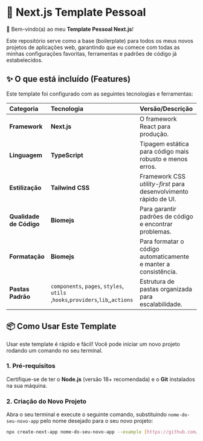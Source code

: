 # 🚀 Next.js Template Pessoal

👋 Bem-vindo(a) ao meu **Template Pessoal Next.js**!

Este repositório serve como a base (boilerplate) para todos os meus novos projetos de aplicações web, garantindo que eu comece com todas as minhas configurações favoritas, ferramentas e padrões de código já estabelecidos.

## ✨ O que está incluído (Features)

Este template foi configurado com as seguintes tecnologias e ferramentas:

| Categoria | Tecnologia | Versão/Descrição |
| :--- | :--- | :--- |
| **Framework** | **Next.js** | O framework React para produção. |
| **Linguagem** | **TypeScript** | Tipagem estática para código mais robusto e menos erros. |
| **Estilização** | **Tailwind CSS** | Framework CSS *utility-first* para desenvolvimento rápido de UI. |
| **Qualidade de Código** | **Biomejs** | Para garantir padrões de código e encontrar problemas. |
| **Formatação** | **Biomejs** | Para formatar o código automaticamente e manter a consistência. |
| **Pastas Padrão** | `components`, `pages`, `styles`, `utils` ,`hooks`,`providers`,`lib`,,`actions` | Estrutura de pastas organizada para escalabilidade. |

## 📦 Como Usar Este Template

Usar este template é rápido e fácil! Você pode iniciar um novo projeto rodando um comando no seu terminal.

### 1. Pré-requisitos

Certifique-se de ter o **Node.js** (versão 18+ recomendada) e o **Git** instalados na sua máquina.

### 2. Criação do Novo Projeto

Abra o seu terminal e execute o seguinte comando, substituindo `nome-do-seu-novo-app` pelo nome desejado para o seu novo projeto:

```bash
npx create-next-app nome-do-seu-novo-app --example [https://github.com/DosSantosDev2022/template-system-next](https://github.com/DosSantosDev2022/template-system-next)